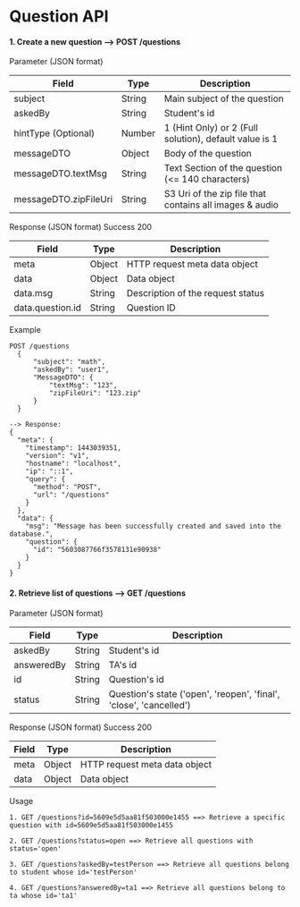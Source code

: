 # Question API


#### 1. Create a new question --> POST /questions
Parameter (JSON format)

| Field  | Type  | Description  |
|---|---|---|
| subject  | String  | Main subject of the question  |
| askedBy | String | Student's id |
| hintType (Optional)| Number | 1 (Hint Only) or 2 (Full solution), default value is 1 |
| messageDTO | Object | Body of the question |
| messageDTO.textMsg | String | Text Section of the question (<= 140 characters) |
| messageDTO.zipFileUri | String | S3 Uri of the zip file that contains all images & audio |


Response (JSON format)
Success 200

| Field  | Type  | Description  |
|---|---|---|
| meta  | Object  | HTTP request meta data object  |
| data | Object | Data object |
| data.msg | String | Description of the request status |
| data.question.id | String | Question ID |

Example
```
POST /questions
  {
      "subject": "math",
      "askedBy": "user1",
      "MessageDTO": {
          "textMsg": "123",
          "zipFileUri": "123.zip"
      }
  }

--> Response:
{
  "meta": {
    "timestamp": 1443039351,
    "version": "v1",
    "hostname": "localhost",
    "ip": "::1",
    "query": {
      "method": "POST",
      "url": "/questions"
    }
  },
  "data": {
    "msg": "Message has been successfully created and saved into the database.",
    "question": {
      "id": "5603087766f3578131e90938"
    }
  }
}
```

#### 2. Retrieve list of questions --> GET /questions
Parameter (JSON format)

| Field  | Type  | Description  |
|---|---|---|
| askedBy | String | Student's id |
| answeredBy | String | TA's id |
| id | String | Question's id|
| status | String | Question's state ('open', 'reopen', 'final', 'close', 'cancelled') |

Response (JSON format)
Success 200

| Field  | Type  | Description  |
|---|---|---|
| meta  | Object  | HTTP request meta data object  |
| data | Object | Data object |

Usage
```
1. GET /questions?id=5609e5d5aa81f503000e1455 ==> Retrieve a specific question with id=5609e5d5aa81f503000e1455

2. GET /questions?status=open ==> Retrieve all questions with status='open'

3. GET /questions?askedBy=testPerson ==> Retrieve all questions belong to student whose id='testPerson'

4. GET /questions?answeredBy=ta1 ==> Retrieve all questions belong to ta whose id='ta1'
```
